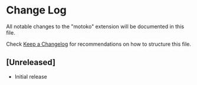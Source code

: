 # Change Log

All notable changes to the "motoko" extension will be documented in this file.

Check [Keep a Changelog](http://keepachangelog.com/) for recommendations on how to structure this file.

## [Unreleased]

- Initial release

